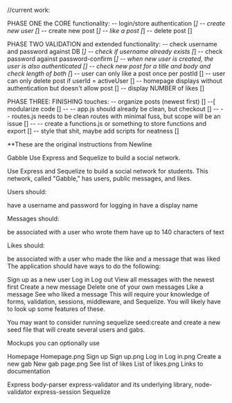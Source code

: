 
//current work:


PHASE ONE
the CORE functionality:
-- login/store authentication    [*]
-- create new user      [*]
-- create new post      [*]
-- like a post      [*]
-- delete post      []


PHASE TWO
VALIDATION and extended functionality:
-- check username and password against DB        [*]
-- check if username already exists              [*]
-- check password against password-confirm          [*]
-- when new user is created, the user is also authenticated   []
-- check new post for a title and body and check length of both   [*]
-- user can only like a post once per postId        []
-- user can only delete post if userId = activeUser       []
-- homepage displays without authentication but doesn't allow post   []
-- display NUMBER of likes        []

PHASE THREE:
FINISHING touches:
-- organize posts (newest first)      []
--[ modularize code               []
-- -- app.js should already be clean, but checkout      []
-- -- routes.js needs to be clean routes with minimal fuss, but scope will be an issue  []
-- -- create a functions.js or something to store functions and export    []
-- style that shit, maybe add scripts for neatness    []





**These are the original instructions from Newline


Gabble
Use Express and Sequelize to build a social network.

Use Express and Sequelize to build a social network for students. This network, called "Gabble," has users, public messages, and likes.


Users should:

have a username and password for logging in
have a display name

Messages should:

be associated with a user who wrote them
have up to 140 characters of text

Likes should:

be associated with a user who made the like and a message that was liked
The application should have ways to do the following:


Sign up as a new user
Log in
Log out
View all messages with the newest first
Create a new message
Delete one of your own messages
Like a message
See who liked a message
This will require your knowledge of forms, validation, sessions, middleware, and Sequelize. You will likely have to look up some features of these.

You may want to consider running sequelize seed:create and create a new seed file that will create several users and gabs.

Mockups you can optionally use

Homepage
Homepage.png
Sign up
Sign up.png
Log in
Log in.png
Create a new gab
New gab page.png
See list of likes
List of likes.png
Links to documentation

Express
body-parser
express-validator and its underlying library, node-validator
express-session
Sequelize
